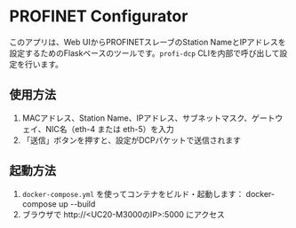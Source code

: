 # PROFINET Configurator

このアプリは、Web UIからPROFINETスレーブのStation NameとIPアドレスを設定するためのFlaskベースのツールです。`profi-dcp` CLIを内部で呼び出して設定を行います。

## 使用方法

1. MACアドレス、Station Name、IPアドレス、サブネットマスク、ゲートウェイ、NIC名（eth-4 または eth-5）を入力
2. 「送信」ボタンを押すと、設定がDCPパケットで送信されます

## 起動方法

1. `docker-compose.yml` を使ってコンテナをビルド・起動します：
   docker-compose up --build
2. ブラウザで http://<UC20-M3000のIP>:5000 にアクセス

